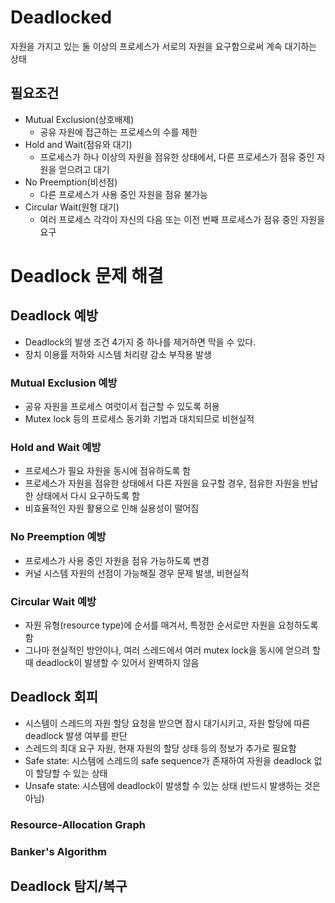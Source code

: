 # Deadlocked
자원을 가지고 있는 둘 이상의 프로세스가 서로의 자원을 요구함으로써 계속 대기하는 상태

## 필요조건
- Mutual Exclusion(상호배제)
  - 공유 자원에 접근하는 프로세스의 수를 제한
- Hold and Wait(점유와 대기)
  - 프로세스가 하나 이상의 자원을 점유한 상태에서, 다른 프로세스가 점유 중인 자원을 얻으려고 대기
- No Preemption(비선점)
  - 다른 프로세스가 사용 중인 자원을 점유 불가능
- Circular Wait(원형 대기)
  - 여러 프로세스 각각이 자신의 다음 또는 이전 번째 프로세스가 점유 중인 자원을 요구

# Deadlock 문제 해결
## Deadlock 예방
- Deadlock의 발생 조건 4가지 중 하나를 제거하면 막을 수 있다.
- 장치 이용률 저하와 시스템 처리량 감소 부작용 발생

### Mutual Exclusion 예방
- 공유 자원을 프로세스 여럿이서 접근할 수 있도록 허용
- Mutex lock 등의 프로세스 동기화 기법과 대치되므로 비현실적

### Hold and Wait 예방
- 프로세스가 필요 자원을 동시에 점유하도록 함
- 프로세스가 자원을 점유한 상태에서 다른 자원을 요구할 경우, 점유한 자원을 반납한 상태에서 다시 요구하도록 함
- 비효율적인 자원 활용으로 인해 실용성이 떨어짐

### No Preemption 예방
- 프로세스가 사용 중인 자원을 점유 가능하도록 변경
- 커널 시스템 자원의 선점이 가능해질 경우 문제 발생, 비현실적

### Circular Wait 예방
- 자원 유형(resource type)에 순서를 매겨서, 특정한 순서로만 자원을 요청하도록 함
- 그나마 현실적인 방안이나, 여러 스레드에서 여러 mutex lock을 동시에 얻으려 할 때 deadlock이 발생할 수 있어서 완벽하지 않음

## Deadlock 회피
- 시스템이 스레드의 자원 할당 요청을 받으면 잠시 대기시키고, 자원 할당에 따른 deadlock 발생 여부를 판단
- 스레드의 최대 요구 자원, 현재 자원의 할당 상태 등의 정보가 추가로 필요함
- Safe state: 시스템에 스레드의 safe sequence가 존재하여 자원을 deadlock 없이 할당할 수 있는 상태
- Unsafe state: 시스템에 deadlock이 발생할 수 있는 상태 (반드시 발생하는 것은 아님)

### Resource-Allocation Graph

### Banker's Algorithm

## Deadlock 탐지/복구
